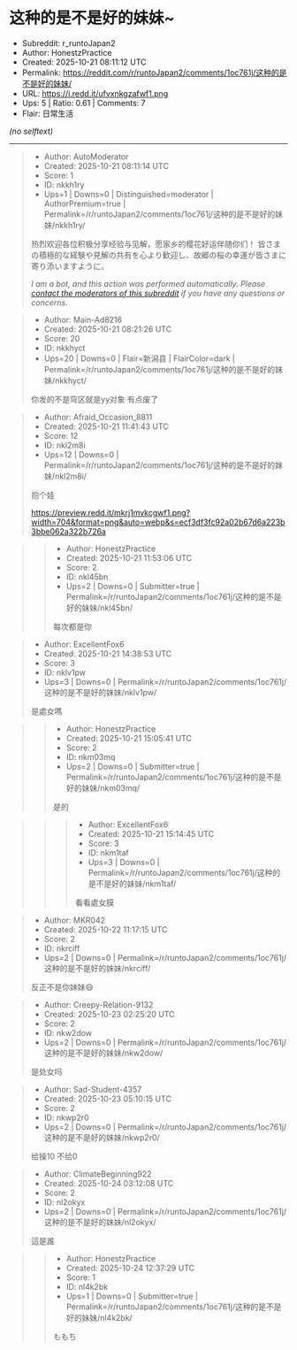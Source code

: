 # 这种的是不是好的妹妹~

- Subreddit: r_runtoJapan2
- Author: HonestzPractice
- Created: 2025-10-21 08:11:12 UTC
- Permalink: https://reddit.com/r/runtoJapan2/comments/1oc761j/这种的是不是好的妹妹/
- URL: https://i.redd.it/ufvxnkgzafwf1.png
- Ups: 5 | Ratio: 0.61 | Comments: 7
- Flair: 日常生活

_(no selftext)_

---

> - Author: AutoModerator
> - Created: 2025-10-21 08:11:14 UTC
> - Score: 1
> - ID: nkkh1ry
> - Ups=1 | Downs=0 | Distinguished=moderator | AuthorPremium=true | Permalink=/r/runtoJapan2/comments/1oc761j/这种的是不是好的妹妹/nkkh1ry/
>
> 热烈欢迎各位积极分享经验与见解，愿家乡的樱花好运伴随你们！
> 皆さまの積極的な経験や見解の共有を心より歓迎し、故郷の桜の幸運が皆さまに寄り添いますように。
> 
> *I am a bot, and this action was performed automatically. Please [contact the moderators of this subreddit](/message/compose/?to=/r/runtoJapan2) if you have any questions or concerns.*

> - Author: Main-Ad8216
> - Created: 2025-10-21 08:21:26 UTC
> - Score: 20
> - ID: nkkhyct
> - Ups=20 | Downs=0 | Flair=新潟县 | FlairColor=dark | Permalink=/r/runtoJapan2/comments/1oc761j/这种的是不是好的妹妹/nkkhyct/
>
> 你发的不是穹区就是yy对象 有点废了

> - Author: Afraid_Occasion_8811
> - Created: 2025-10-21 11:41:43 UTC
> - Score: 12
> - ID: nkl2m8i
> - Ups=12 | Downs=0 | Permalink=/r/runtoJapan2/comments/1oc761j/这种的是不是好的妹妹/nkl2m8i/
>
> 抱个娃
> 
> https://preview.redd.it/mkrj1mvkcgwf1.png?width=704&format=png&auto=webp&s=ecf3df3fc92a02b67d6a223b3bbe062a322b726a

>> - Author: HonestzPractice
>> - Created: 2025-10-21 11:53:06 UTC
>> - Score: 2
>> - ID: nkl45bn
>> - Ups=2 | Downs=0 | Submitter=true | Permalink=/r/runtoJapan2/comments/1oc761j/这种的是不是好的妹妹/nkl45bn/
>>
>> 每次都是你

> - Author: ExcellentFox6
> - Created: 2025-10-21 14:38:53 UTC
> - Score: 3
> - ID: nklv1pw
> - Ups=3 | Downs=0 | Permalink=/r/runtoJapan2/comments/1oc761j/这种的是不是好的妹妹/nklv1pw/
>
> 是處女嗎

>> - Author: HonestzPractice
>> - Created: 2025-10-21 15:05:41 UTC
>> - Score: 2
>> - ID: nkm03mq
>> - Ups=2 | Downs=0 | Submitter=true | Permalink=/r/runtoJapan2/comments/1oc761j/这种的是不是好的妹妹/nkm03mq/
>>
>> 是的

>>> - Author: ExcellentFox6
>>> - Created: 2025-10-21 15:14:45 UTC
>>> - Score: 3
>>> - ID: nkm1taf
>>> - Ups=3 | Downs=0 | Permalink=/r/runtoJapan2/comments/1oc761j/这种的是不是好的妹妹/nkm1taf/
>>>
>>> 看看處女膜

> - Author: MKR042
> - Created: 2025-10-22 11:17:15 UTC
> - Score: 2
> - ID: nkrciff
> - Ups=2 | Downs=0 | Permalink=/r/runtoJapan2/comments/1oc761j/这种的是不是好的妹妹/nkrciff/
>
> 反正不是你妹妹😄

> - Author: Creepy-Relation-9132
> - Created: 2025-10-23 02:25:20 UTC
> - Score: 2
> - ID: nkw2dow
> - Ups=2 | Downs=0 | Permalink=/r/runtoJapan2/comments/1oc761j/这种的是不是好的妹妹/nkw2dow/
>
> 是处女吗

> - Author: Sad-Student-4357
> - Created: 2025-10-23 05:10:15 UTC
> - Score: 2
> - ID: nkwp2r0
> - Ups=2 | Downs=0 | Permalink=/r/runtoJapan2/comments/1oc761j/这种的是不是好的妹妹/nkwp2r0/
>
> 给操10 不给0

> - Author: ClimateBeginning922
> - Created: 2025-10-24 03:12:08 UTC
> - Score: 2
> - ID: nl2okyx
> - Ups=2 | Downs=0 | Permalink=/r/runtoJapan2/comments/1oc761j/这种的是不是好的妹妹/nl2okyx/
>
> 這是誰

>> - Author: HonestzPractice
>> - Created: 2025-10-24 12:37:29 UTC
>> - Score: 1
>> - ID: nl4k2bk
>> - Ups=1 | Downs=0 | Submitter=true | Permalink=/r/runtoJapan2/comments/1oc761j/这种的是不是好的妹妹/nl4k2bk/
>>
>>  ももち
